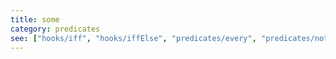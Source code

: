 ```yaml
---
title: some
category: predicates
see: ["hooks/iff", "hooks/iffElse", "predicates/every", "predicates/not"]
---
```

